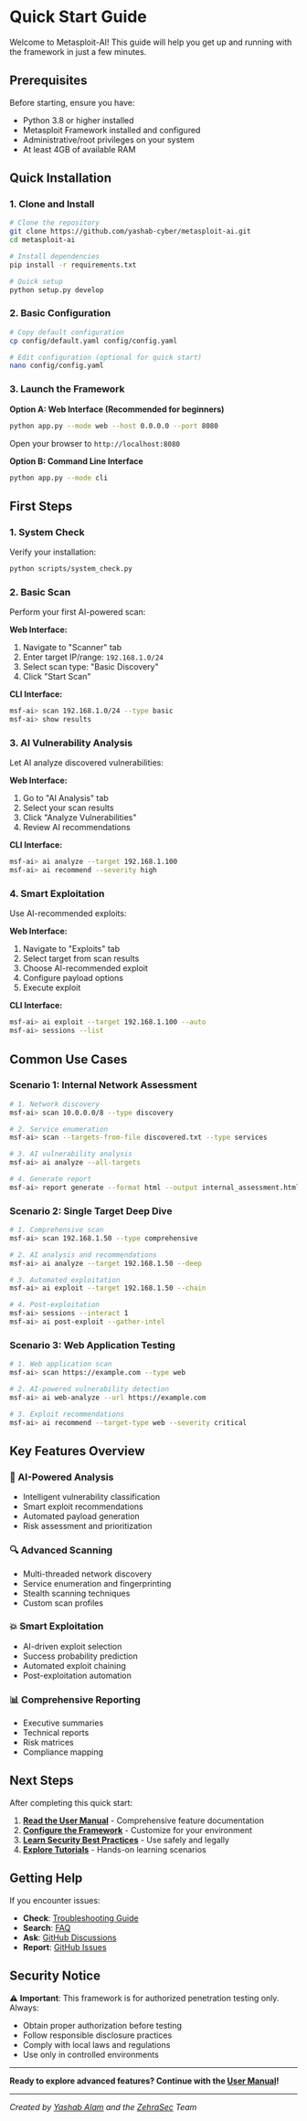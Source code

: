 # Quick Start Guide

Welcome to Metasploit-AI! This guide will help you get up and running with the framework in just a few minutes.

## Prerequisites

Before starting, ensure you have:
- Python 3.8 or higher installed
- Metasploit Framework installed and configured
- Administrative/root privileges on your system
- At least 4GB of available RAM

## Quick Installation

### 1. Clone and Install

```bash
# Clone the repository
git clone https://github.com/yashab-cyber/metasploit-ai.git
cd metasploit-ai

# Install dependencies
pip install -r requirements.txt

# Quick setup
python setup.py develop
```

### 2. Basic Configuration

```bash
# Copy default configuration
cp config/default.yaml config/config.yaml

# Edit configuration (optional for quick start)
nano config/config.yaml
```

### 3. Launch the Framework

**Option A: Web Interface (Recommended for beginners)**
```bash
python app.py --mode web --host 0.0.0.0 --port 8080
```
Open your browser to `http://localhost:8080`

**Option B: Command Line Interface**
```bash
python app.py --mode cli
```

## First Steps

### 1. System Check

Verify your installation:
```bash
python scripts/system_check.py
```

### 2. Basic Scan

Perform your first AI-powered scan:

**Web Interface:**
1. Navigate to "Scanner" tab
2. Enter target IP/range: `192.168.1.0/24`
3. Select scan type: "Basic Discovery"
4. Click "Start Scan"

**CLI Interface:**
```bash
msf-ai> scan 192.168.1.0/24 --type basic
msf-ai> show results
```

### 3. AI Vulnerability Analysis

Let AI analyze discovered vulnerabilities:

**Web Interface:**
1. Go to "AI Analysis" tab
2. Select your scan results
3. Click "Analyze Vulnerabilities"
4. Review AI recommendations

**CLI Interface:**
```bash
msf-ai> ai analyze --target 192.168.1.100
msf-ai> ai recommend --severity high
```

### 4. Smart Exploitation

Use AI-recommended exploits:

**Web Interface:**
1. Navigate to "Exploits" tab
2. Select target from scan results
3. Choose AI-recommended exploit
4. Configure payload options
5. Execute exploit

**CLI Interface:**
```bash
msf-ai> ai exploit --target 192.168.1.100 --auto
msf-ai> sessions --list
```

## Common Use Cases

### Scenario 1: Internal Network Assessment

```bash
# 1. Network discovery
msf-ai> scan 10.0.0.0/8 --type discovery

# 2. Service enumeration
msf-ai> scan --targets-from-file discovered.txt --type services

# 3. AI vulnerability analysis
msf-ai> ai analyze --all-targets

# 4. Generate report
msf-ai> report generate --format html --output internal_assessment.html
```

### Scenario 2: Single Target Deep Dive

```bash
# 1. Comprehensive scan
msf-ai> scan 192.168.1.50 --type comprehensive

# 2. AI analysis and recommendations
msf-ai> ai analyze --target 192.168.1.50 --deep

# 3. Automated exploitation
msf-ai> ai exploit --target 192.168.1.50 --chain

# 4. Post-exploitation
msf-ai> sessions --interact 1
msf-ai> ai post-exploit --gather-intel
```

### Scenario 3: Web Application Testing

```bash
# 1. Web application scan
msf-ai> scan https://example.com --type web

# 2. AI-powered vulnerability detection
msf-ai> ai web-analyze --url https://example.com

# 3. Exploit recommendations
msf-ai> ai recommend --target-type web --severity critical
```

## Key Features Overview

### 🤖 AI-Powered Analysis
- Intelligent vulnerability classification
- Smart exploit recommendations
- Automated payload generation
- Risk assessment and prioritization

### 🔍 Advanced Scanning
- Multi-threaded network discovery
- Service enumeration and fingerprinting
- Stealth scanning techniques
- Custom scan profiles

### 💥 Smart Exploitation
- AI-driven exploit selection
- Success probability prediction
- Automated exploit chaining
- Post-exploitation automation

### 📊 Comprehensive Reporting
- Executive summaries
- Technical reports
- Risk matrices
- Compliance mapping

## Next Steps

After completing this quick start:

1. **[Read the User Manual](user-manual.md)** - Comprehensive feature documentation
2. **[Configure the Framework](configuration.md)** - Customize for your environment
3. **[Learn Security Best Practices](security-best-practices.md)** - Use safely and legally
4. **[Explore Tutorials](tutorials/)** - Hands-on learning scenarios

## Getting Help

If you encounter issues:

- **Check**: [Troubleshooting Guide](troubleshooting.md)
- **Search**: [FAQ](faq.md)
- **Ask**: [GitHub Discussions](https://github.com/yashab-cyber/metasploit-ai/discussions)
- **Report**: [GitHub Issues](https://github.com/yashab-cyber/metasploit-ai/issues)

## Security Notice

⚠️ **Important**: This framework is for authorized penetration testing only. Always:
- Obtain proper authorization before testing
- Follow responsible disclosure practices
- Comply with local laws and regulations
- Use only in controlled environments

---

**Ready to explore advanced features? Continue with the [User Manual](user-manual.md)!**

---

*Created by [Yashab Alam](https://github.com/yashab-cyber) and the [ZehraSec](https://www.zehrasec.com) Team*

